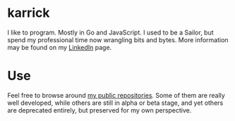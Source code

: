 # karrick

I like to program. Mostly in Go and JavaScript. I used to be a Sailor, but spend my professional time now wrangling bits and bytes.
More information may be found on my [LinkedIn](https://linkedin.com/in/karrick) page.

# Use

Feel free to browse around [my public repositories](https://github.com/karrick). Some of them are really well developed, while others are still in alpha or beta stage, and yet others are deprecated entirely, but preserved for my own perspective.
